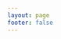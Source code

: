 ```yaml
---
layout: page
footer: false
---
```

<GameEntranceV id="h5pacman" src="/classic/emulatorJS-4.0.12/games/pacman/index.html?language=zh-CN" :resetHeight=false></GameEntranceV>